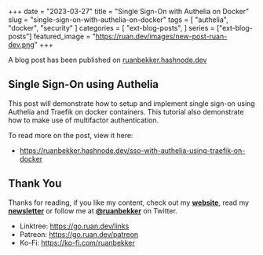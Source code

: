 +++
date = "2023-03-27"
title = "Single Sign-On with Authelia on Docker"
slug = "single-sign-on-with-authelia-on-docker"
tags = [
    "authelia",
    "docker",
    "security"
]
categories = [
    "ext-blog-posts",
]
series = ["ext-blog-posts"]
featured_image = "https://ruan.dev/images/new-post-ruan-dev.png"
+++

A blog post has been published on [ruanbekker.hashnode.dev](https://ruanbekker.hashnode.dev/sso-with-authelia-using-traefik-on-docker)

## Single Sign-On using Authelia

This post will demonstrate how to setup and implement single sign-on using Authelia and Traefik on docker containers. This tutorial also demonstrate how to make use of multifactor authentication.

To read more on the post, view it here:

- https://ruanbekker.hashnode.dev/sso-with-authelia-using-traefik-on-docker

## Thank You

Thanks for reading, if you like my content, check out my **[website](https://ruan.dev)**, read my **[newsletter](http://digests.ruanbekker.com/?via=ruan-dot-dev-blog)** or follow me at **[@ruanbekker](https://twitter.com/ruanbekker)** on Twitter.

- Linktree: https://go.ruan.dev/links
- Patreon: https://go.ruan.dev/patreon
- Ko-Fi: https://ko-fi.com/ruanbekker
